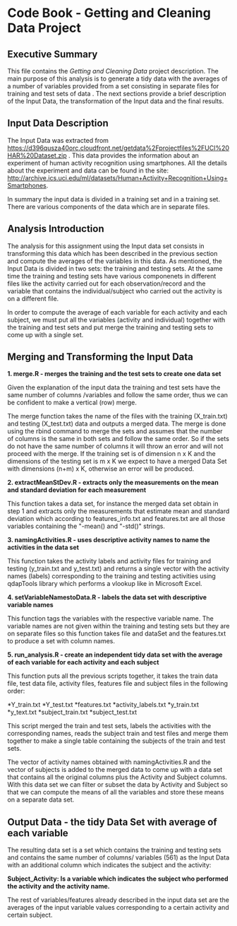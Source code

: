 Code Book - Getting and Cleaning Data Project
========================================================

## Executive Summary

This file contains the  _Getting and Cleaning Data_ project description.  The main purpose of this analysis is to generate a tidy data with the averages of a number of variables provided from a set consisting in separate files for training and test sets of data . The next sections provide a brief description of the Input Data, the transformation of the Input data and the final results.

## Input Data Description

The Input Data was extracted from https://d396qusza40orc.cloudfront.net/getdata%2Fprojectfiles%2FUCI%20HAR%20Dataset.zip . This data provides the information about an experiment of human activity recognition using smartphones. All the details about the experiment and data can be found in the site: http://archive.ics.uci.edu/ml/datasets/Human+Activity+Recognition+Using+Smartphones.

In summary the input data is divided in a training set and in a training set. There are various components of the data which are in separate files.


## Analysis Introduction

The analysis for this assignment  using the Input data set consists in transforming this data which has been described in the previous section and compute the averages of the variables in this data. As mentioned, the Input Data is divided in two sets: the training and testing sets. At the same time the training and testing sets have various componenets in different files like the activity carried out for each observation/record and the variable that contains the individual/subject who carried out the activity is on a different file.

In order to compute the average of each variable for each activity and each subject, we must put all the variables (activity and individual) together with the training and test sets and put merge the training and testing sets to come up with a single set. 


## Merging and Transforming the Input Data 

 **1. merge.R  - merges the training and the test sets to create one data set**

 Given the explanation of the input data the training and test sets have the same number of columns /variables and follow the same order, thus we can be confident to make a vertical (row) merge. 

 The merge function takes the name of the files with the training (X_train.txt) and testing (X_test.txt) data and outputs a merged data. The merge is done using the rbind command to merge the sets and assumes that the number of columns is the same in both sets and follow the same order. So if the sets do not have the same number of columns it will throw an error and will not proceed with the merge. If the training set is of dimension n x K and the dimensions of the testing set is m x K we expect to have a merged Data Set with dimensions (n+m) x K, otherwise an error will be produced.
 
 **2. extractMeanStDev.R - extracts only the measurements on the mean and standard deviation for each measurement**
 
 This function takes a data set, for instance the merged data set obtain in step 1 and extracts only the measurements that estimate mean and standard deviation which according to features_info.txt and features.txt are all those variables containing the "-mean() and "-std()" strings. 

 **3. namingActivities.R - uses descriptive activity names to name the activities in the data set**

 This function takes the activity labels and activity files for training and testing (y_train.txt and y_test.txt) and returns a single vector with the activity names (labels) corresponding to the training and testing activities using qdapTools library which performs a vlookup like in Microsoft Excel.
 
 
 **4. setVariableNamestoData.R - labels the data set with descriptive variable names**
 
 This function tags the variables with the respective variable name. The variable names are not given within the training and testing sets but they are on separate files so this function takes  file and dataSet and the features.txt to produce a set with column names.
 
  **5. run_analysis.R - create an independent tidy data set with the average of each variable for each activity and each subject**
  
  This function puts all the previous scripts together, it takes the train data file, test data file, activity files, features file and subject files in the following order: 
  
  *Y_train.txt
  *Y_test.txt
  *features.txt
  *activity_labels.txt
  *y_train.txt
  *y_text.txt
  *subject_train.txt
  *subject_test.txt
  
 This script merged the train and test sets, labels the activities with the corresponding names, reads  the subject train and test files and merge them together to make a single table containing the subjects of the train and test sets. 
 
 The vector of activity names  obtained with  namingActivities.R and the vector of subjects is added to the merged data to come up with a data set that contains all the original columns plus the Activity and Subject columns. With this data set we can filter or subset the data by Activity and Subject so that we can compute the means of all the variables and store these means on a separate data set.
 
## Output Data - the tidy Data Set with average of each variable

The resulting data set is a set which contains the training and testing sets and contains the same number of columns/ variables (561) as the Input Data with an additional column which indicates the subject and the activity: 

**Subject_Activity: Is a variable which indicates the subject who performed the activity and the activity name.**

The rest of variables/features already described in the input data set are the averages of the input variable values corresponding to a certain activity and certain subject.

 

 
 